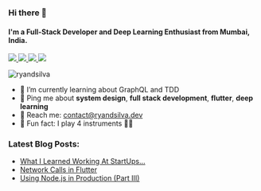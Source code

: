 ### Hi there 👋

#### I'm a Full-Stack Developer and Deep Learning Enthusiast from Mumbai, India.

<p>
<a href="https://www.ryandsilva.dev/" target="_blank">
  <img src="https://img.shields.io/badge/website-%23E34F26.svg?&style=for-the-badge" />
</a> 

<a href="https://twitter.com/ryan_dsilva98" target="_blank">
  <img src="https://img.shields.io/badge/twitter-%231DA1F2.svg?&style=for-the-badge&logo=twitter&logoColor=white" />
</a> 

<a href="https://www.linkedin.com/in/ryan-dsilva/" target="_blank">
  <img src="https://img.shields.io/badge/linkedin-%230077B5.svg?&style=for-the-badge&logo=linkedin&logoColor=white" />
</a> 

<a href="https://medium.com/@ryan.dsilva" target="_blank">
  <img src="https://img.shields.io/badge/medium-%2312100E.svg?&style=for-the-badge&logo=medium&logoColor=white" />
</a>
</p>

<p align="left"> <img src="https://komarev.com/ghpvc/?username=ryandsilva" alt="ryandsilva" /> </p>


- 🌱 I’m currently learning about GraphQL and TDD
- 💬 Ping me about **system design**, **full stack development**, **flutter**, **deep learning**
- 📧 Reach me: [contact@ryandsilva.dev](mailto:contact@ryandsilva.dev)
- 🌟 Fun fact: I play 4 instruments 🎸🎹

<h3 align="left">Latest Blog Posts:</h3>

<!-- BLOG-POST-LIST:START -->
- [What I Learned Working At StartUps…](https://medium.com/dev-genius/what-i-learned-working-at-startups-1d856e677ef1?source=rss-7b93016e867c------2)
- [Network Calls in Flutter](https://medium.com/dev-genius/network-calls-in-flutter-6ddd008a3a44?source=rss-7b93016e867c------2)
- [Using Node.js in Production (Part III)](https://javascript.plainenglish.io/using-node-js-in-production-part-iii-5a7a3f2fe942?source=rss-7b93016e867c------2)
<!-- BLOG-POST-LIST:END -->
